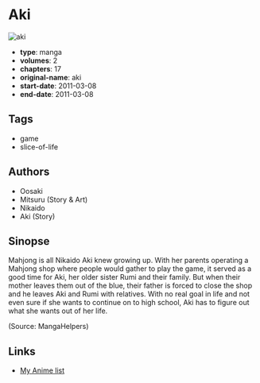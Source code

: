 # Aki

![aki](https://cdn.myanimelist.net/images/manga/2/60243.jpg)

-   **type**: manga
-   **volumes**: 2
-   **chapters**: 17
-   **original-name**: aki
-   **start-date**: 2011-03-08
-   **end-date**: 2011-03-08

## Tags

-   game
-   slice-of-life

## Authors

-   Oosaki
-   Mitsuru (Story & Art)
-   Nikaido
-   Aki (Story)

## Sinopse

Mahjong is all Nikaido Aki knew growing up. With her parents operating a Mahjong shop where people would gather to play the game, it served as a good time for Aki, her older sister Rumi and their family. But when their mother leaves them out of the blue, their father is forced to close the shop and he leaves Aki and Rumi with relatives. With no real goal in life and not even sure if she wants to continue on to high school, Aki has to figure out what she wants out of her life.

(Source: MangaHelpers)

## Links

-   [My Anime list](https://myanimelist.net/manga/32943/Aki)
